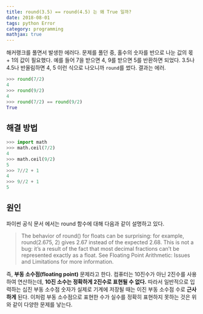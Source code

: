 ```yaml
---
title: round(3.5) == round(4.5) 는 왜 True 일까?
date: 2018-08-01
tags: python Error
category: programming
mathjax: true
---
```


해커랭크를 풀면서 발생한 에러다. 문제를 풀던 중, 홀수의 숫자를 반으로 나눈 값의 몫 + 1의 값이 필요했다. 예를 들어 7을 받으면 4, 9를 받으면 5를 반환하면 되었다. 3.5나 4.5나 반올림하면 4, 5 이런 식으로 나오니까 `round`를 썼다. 결과는 에러.

```python
>>> round(7/2)
4
>>> round(9/2)
4
>>> round(7/2) == round(9/2)
True
```

## 해결 방법

```python
>>> import math
>>> math.ceil(7/2)
4
>>> math.ceil(9/2)
5
>>> 7//2 + 1
4
>>> 9//2 + 1
5
```

## 원인
파이썬 공식 문서 에서는 round 함수에 대해 다음과 같이 설명하고 있다.
>The behavior of round() for floats can be surprising: for example, round(2.675, 2) gives 2.67 instead of the expected 2.68. This is not a bug: it’s a result of the fact that most decimal fractions can’t be represented exactly as a float. See Floating Point Arithmetic: Issues and Limitations for more information.

즉, **부동 소수점(floating point)** 문제라고 한다. 컴퓨터는 10진수가 아닌 2진수를 사용하여 연산하는데, **10진 소수는 정확하게 2진수로 표현될 수 없다.** 따라서 일반적으로 입력하는 십진 부동 소수점 숫자가 실제로 기계에 저장될 때는 이진 부동 소수점 수로 **근사하게** 된다. 이처럼 부동 소수점으로 표현한 수가 실수를 정확히 표현하지 못하는 것은 위와 같이 다양한 문제를 낳는다.
